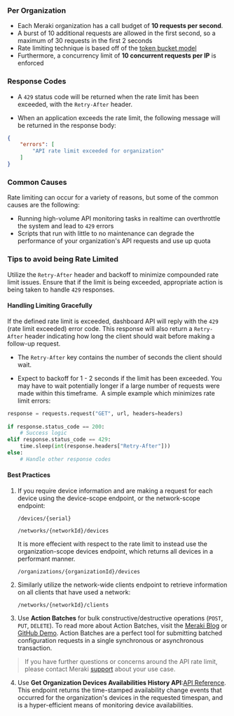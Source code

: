 ### Per Organization

* Each Meraki organization has a call budget of **10 requests per second**.
* A burst of 10 additional requests are allowed in the first second, so a maximum of 30 requests in the first 2 seconds
* Rate limiting technique is based off of the [token bucket model](https://en.wikipedia.org/wiki/Token_bucket)
* Furthermore, a concurrency limit of **10 concurrent requests per IP** is enforced

### Response Codes

* A `429` status code will be returned when the rate limit has been exceeded, with the `Retry-After` header.

* When an application exceeds the rate limit, the following message will be returned in the response body:

```JSON
{
    "errors": [
        "API rate limit exceeded for organization"
    ]
}
```

### Common Causes

Rate limiting can occur for a variety of reasons, but some of the common causes are the following:

* Running high-volume API monitoring tasks in realtime can overthrottle the system and lead to `429` errors
* Scripts that run with little to no maintenance can degrade the performance of your organization's API requests and use up quota

### Tips to avoid being Rate Limited

Utilize the `Retry-After` header and backoff to minimize compounded rate limit issues. Ensure that if the limit is being exceeded, appropriate action is being taken to handle `429` responses.

#### Handling Limiting Gracefully

If the defined rate limit is exceeded, dashboard API will reply with the `429` (rate limit exceeded) error code. This response will also return a `Retry-After` header indicating how long the client should wait before making a follow-up request.

* The `Retry-After` key contains the number of seconds the client should wait.

* Expect to backoff for 1 - 2 seconds if the limit has been exceeded. You may have to wait potentially longer if a large number of requests were made within this timeframe.
​
A simple example which minimizes rate limit errors:

```Python
response = requests.request("GET", url, headers=headers)
​
if response.status_code == 200:
    # Success logic
elif response.status_code == 429:
    time.sleep(int(response.headers["Retry-After"]))
else:
    # Handle other response codes
```

#### Best Practices

1. If you require device information and are making a request for each device using the device-scope endpoint, or the network-scope endpoint:

    ``/devices/{serial}``

    ``/networks/{networkId}/devices``

    It is more effecient with respect to the rate limit to instead use the organization-scope devices endpoint, which returns all devices in a performant manner.

    ``/organizations/{organizationId}/devices``

2. Similarly utilize the network-wide clients endpoint to retrieve information on all clients that have used a network:

    ``/networks/{networkId}/clients``

3. Use **Action Batches** for bulk constructive/destructive operations (``POST``, ``PUT``, ``DELETE``). To read more about Action Batches, visit the [Meraki Blog](https://meraki.cisco.com/blog/2019/06/action-batches-a-recipe-for-success/) or [GitHub Demo](https://developer.cisco.com/codeexchange/github/repo/shiyuechengineer/action-batches/). Action Batches are a perfect tool for submitting batched configuration requests in a single synchronous or asynchronous transaction.

> If you have further questions or concerns around the API rate limit, please contact Meraki [support](mailto:support@meraki.com) about your use case.

4. Use **Get Organization Devices Availabilities History API**:[API Reference](https://developer.cisco.com/meraki/api-v1/get-organization-devices-availabilities-history/). This endpoint returns the time-stamped availability change events that occurred for the organization's devices in the requested timespan, and is a hyper-efficient means of monitoring device availabilities.
